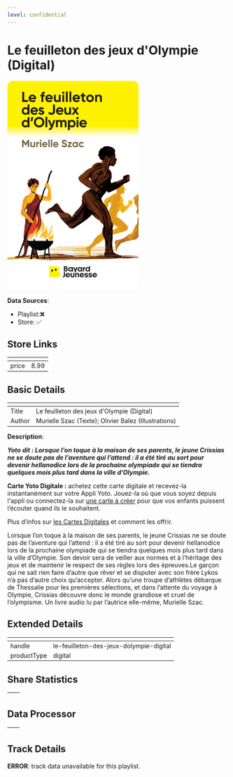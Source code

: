 ```yaml
---
level: confidential
---
```

# Le feuilleton des jeux d'Olympie (Digital)

![card_[5kdcq].png](../../img/cards/card_[5kdcq].png)

**Data Sources**: 

- Playlist:❌
- Store: ✅


## Store Links

| <!-- --> | <!-- --> |
| - | - |
| price | 8.99 |


## Basic Details

| <!-- --> | <!-- --> |
| - | - |
| Title | Le feuilleton des jeux d'Olympie (Digital) |
| Author | Murielle Szac (Texte); Olivier Balez (Illustrations) |

**Description**:

**_Yoto dit : Lorsque l’on toque à la maison de ses parents, le jeune Crissias ne se doute pas de l’aventure qui l’attend : il a été tiré au sort pour devenir hellanodice lors de la prochaine olympiade qui se tiendra quelques mois plus tard dans la ville d’Olympie._**

**Carte Yoto Digitale :** achetez cette carte digitale et recevez-la instantanément sur votre Appli Yoto. Jouez-la où que vous soyez depuis l'appli ou connectez-la sur [une carte à créer](https://eu.yotoplay.com/fr/make-your-own) pour que vos enfants puissent l’écouter quand ils le souhaitent.

Plus d’infos sur [](https://yoto.space/news/post/what-are-yoto-digital-cards-qvmzlBoC15iUw5K)[les Cartes Digitales](/blogs/yoto-journal/c-est-quoi-les-cartes-yoto-digitales) [](https://yoto.space/news/post/what-are-yoto-digital-cards-qvmzlBoC15iUw5K)et comment les offrir.

Lorsque l’on toque à la maison de ses parents, le jeune Crissias ne se doute pas de l’aventure qui l’attend : il a été tiré au sort pour devenir hellanodice lors de la prochaine olympiade qui se tiendra quelques mois plus tard dans la ville d’Olympie. Son devoir sera de veiller aux normes et à l’héritage des jeux et de maintenir le respect de ses règles lors des épreuves.Le garçon qui ne sait rien faire d’autre que rêver et se disputer avec son frère Lykos n’a pas d’autre choix qu’accepter. Alors qu’une troupe d’athlètes débarque de Thessalie pour les premières sélections, et dans l’attente du voyage à Olympie, Crissias découvre donc le monde grandiose et cruel de l’olympisme. Un livre audio lu par l’autrice elle-même, Murielle Szac.


## Extended Details

| <!-- --> | <!-- --> |
| - | - |
| handle | le-feuilleton-des-jeux-dolympie-digital |
| productType | digital |


## Share Statistics

| <!-- --> | <!-- --> |
| - | - |


## Data Processor

| <!-- --> | <!-- --> |
| - | - |


## Track Details

**ERROR**: track data unavailable for this playlist.

